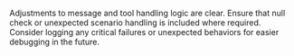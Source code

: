 Adjustments to message and tool handling logic are clear. Ensure that null check or unexpected scenario handling is included where required. Consider logging any critical failures or unexpected behaviors for easier debugging in the future.